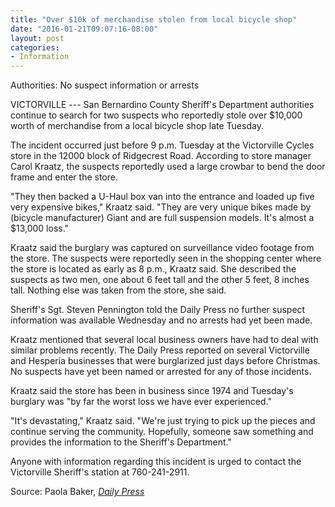 ```yaml
---
title: "Over $10k of merchandise stolen from local bicycle shop"
date: "2016-01-21T09:07:16-08:00"
layout: post
categories:
- Information
---
```


Authorities: No suspect information or arrests

VICTORVILLE --- San Bernardino County Sheriff's Department authorities continue to search for two suspects who reportedly stole over $10,000 worth of merchandise from a local bicycle shop late Tuesday.

The incident occurred just before 9 p.m. Tuesday at the Victorville Cycles store in the 12000 block of Ridgecrest Road. According to store manager Carol Kraatz, the suspects reportedly used a large crowbar to bend the door frame and enter the store.

"They then backed a U-Haul box van into the entrance and loaded up five very expensive bikes," Kraatz said. "They are very unique bikes made by (bicycle manufacturer) Giant and are full suspension models. It's almost a $13,000 loss."

Kraatz said the burglary was captured on surveillance video footage from the store. The suspects were reportedly seen in the shopping center where the store is located as early as 8 p.m., Kraatz said. She described the suspects as two men, one about 6 feet tall and the other 5 feet, 8 inches tall. Nothing else was taken from the store, she said.

Sheriff's Sgt. Steven Pennington told the Daily Press no further suspect information was available Wednesday and no arrests had yet been made.

Kraatz mentioned that several local business owners have had to deal with similar problems recently. The Daily Press reported on several Victorville and Hesperia businesses that were burglarized just days before Christmas. No suspects have yet been named or arrested for any of those incidents.

Kraatz said the store has been in business since 1974 and Tuesday's burglary was "by far the worst loss we have ever experienced."

"It's devastating," Kraatz said. "We're just trying to pick up the pieces and continue serving the community. Hopefully, someone saw something and provides the information to the Sheriff's Department."

Anyone with information regarding this incident is urged to contact the Victorville Sheriff's station at 760-241-2911.

Source: Paola Baker, [*Daily Press*](https://www.vvdailypress.com)
